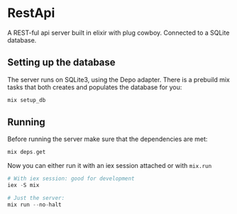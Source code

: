 # RestApi

A REST-ful api server built in elixir with plug cowboy. Connected to a SQLite database.

## Setting up the database

The server runs on SQLite3, using the Depo adapter.
There is a prebuild mix tasks that both creates and populates the database for you:
```ex
mix setup_db
```

## Running

Before running the server make sure that the dependencies are met:

```ex
mix deps.get
```

Now you can either run it with an iex session attached or with `mix.run`

```ex
# With iex session: good for development
iex -S mix

# Just the server:
mix run --no-halt
```
